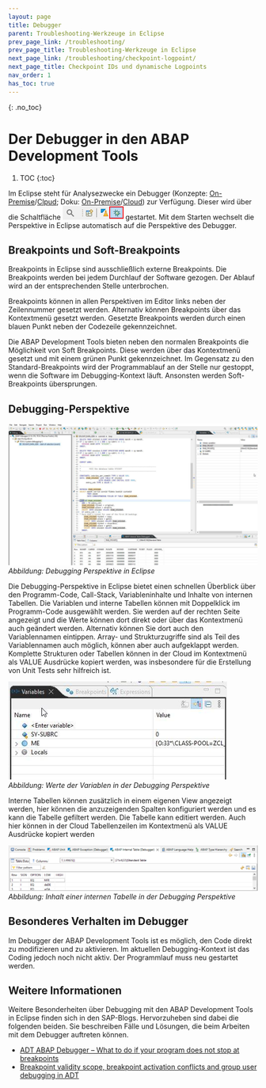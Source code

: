 ```yaml
---
layout: page
title: Debugger
parent: Troubleshooting-Werkzeuge in Eclipse
prev_page_link: /troubleshooting/
prev_page_title: Troubleshooting-Werkzeuge in Eclipse
next_page_link: /troubleshooting/checkpoint-logpoint/
next_page_title: Checkpoint IDs und dynamische Logpoints
nav_order: 1
has_toc: true
---
```


{: .no_toc}
# Der Debugger in den ABAP Development Tools

1. TOC
{:toc}

Im Eclipse steht für Analysezwecke ein Debugger (Konzepte: [On-Premise](https://help.sap.com/docs/ABAP_PLATFORM_NEW/c238d694b825421f940829321ffa326a/4ec365a66e391014adc9fffe4e204223.html)/[Clpud](https://help.sap.com/docs/btp/sap-abap-development-user-guide/abap-debugger); Doku: [On-Premise](https://help.sap.com/docs/ABAP_PLATFORM_NEW/c238d694b825421f940829321ffa326a/4ec33a996e391014adc9fffe4e204223.html)/[Cloud](https://help.sap.com/docs/btp/sap-abap-development-user-guide/debugging-abap-code)) zur Verfügung. Dieser wird über die Schaltfläche <span class="inline-img">![Schaltfläche Debugging-Perspektive](./img/image14.png)</span> gestartet. Mit dem Starten wechselt die Perspektive in Eclipse automatisch auf die Perspektive des Debugger.

## Breakpoints und Soft-Breakpoints

Breakpoints in Eclipse sind ausschließlich externe Breakpoints. Die Breakpoints werden bei jedem Durchlauf der Software gezogen. Der Ablauf wird an der entsprechenden Stelle unterbrochen.

Breakpoints können in allen Perspektiven im Editor links neben der Zeilennummer gesetzt werden. Alternativ können Breakpoints über das Kontextmenü gesetzt werden. Gesetzte Breakpoints werden durch einen blauen Punkt neben der Codezeile gekennzeichnet.

Die ABAP Development Tools bieten neben den normalen Breakpoints die Möglichkeit von Soft Breakpoints. Diese werden über das Kontextmenü gesetzt und mit einem grünen Punkt gekennzeichnet. Im Gegensatz zu den Standard-Breakpoints wird der Programmablauf an der Stelle nur gestoppt, wenn die Software im Debugging-Kontext läuft. Ansonsten werden Soft-Breakpoints übersprungen.

## Debugging-Perspektive

![](./img/image24.jpg)  
<span class="img-caption" markdown=1>
*Abbildung: Debugging Perspektive in Eclipse*
</span>

Die Debugging-Perspektive in Eclipse bietet einen schnellen Überblick über den Programm-Code, Call-Stack, Variableninhalte und Inhalte von internen Tabellen. Die Variablen und interne Tabellen können mit Doppelklick im Programm-Code ausgewählt werden. Sie werden auf der rechten Seite angezeigt und die Werte können dort direkt oder über das Kontextmenü auch geändert werden. Alternativ können Sie dort auch den Variablennamen eintippen. Array- und Strukturzugriffe sind als Teil des Variablennamen auch möglich, können aber auch aufgeklappt werden. Komplette Strukturen oder Tabellen können in der Cloud im Kontextmenü als VALUE Ausdrücke kopiert werden, was insbesondere für die Erstellung von Unit Tests sehr hilfreich ist.

![](./img/image6.jpg)  
<span class="img-caption" markdown=1>
*Abbildung: Werte der Variablen in der Debugging Perspektive*
</span>

Interne Tabellen können zusätzlich in einem eigenen View angezeigt werden, hier können die anzuzeigenden Spalten konfiguriert werden und es kann die Tabelle gefiltert werden. Die Tabelle kann editiert werden. Auch hier können in der Cloud Tabellenzeilen im Kontextmenü als VALUE Ausdrücke kopiert werden

![Inhalt einer internen Tabelle in der Debugging Perspektive](./img/image_ABAP_Internal_Table_Debugger.png)
<span class="img-caption" markdown=1>
*Abbildung: Inhalt einer internen Tabelle in der Debugging Perspektive*
</span>

## Besonderes Verhalten im Debugger

Im Debugger der ABAP Development Tools ist es möglich, den Code direkt zu modifizieren und zu aktivieren. Im aktuellen Debugging-Kontext ist das Coding jedoch noch nicht aktiv. Der Programmlauf muss neu gestartet werden.

## Weitere Informationen

Weitere Besonderheiten über Debugging mit den ABAP Development Tools in Eclipse finden sich in den SAP-Blogs. Hervorzuheben sind dabei die folgenden beiden. Sie beschreiben Fälle und Lösungen, die beim Arbeiten mit dem Debugger auftreten können.

- [ADT ABAP Debugger – What to do if your program does not stop at breakpoints](https://blogs.sap.com/2020/04/21/adt-abap-debugger-what-to-do-if-your-program-does-not-stop-at-breakpoints/)
- [Breakpoint validity scope, breakpoint activation conflicts and group user debugging in ADT](https://blogs.sap.com/2015/11/02/breakpoint-validity-scope-and-activation-conflicts-in-abap-development-tools-adt/)

